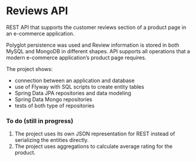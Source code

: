 # Reviews API
REST API that supports the customer reviews section of a product page in an e-commerce application.

Polyglot persistence was used and Review information is stored in both MySQL and MongoDB in different shapes. API supports all operations that a modern e-commerce application’s product page requires.

The project shows:
- connection between an application and database
- use of Flyway with SQL scripts to create entity tables
- Spring Data JPA repositories and data modeling
- Spring Data Mongo repositories
- tests of both type of repositories


### To do (still in progress)
1. The project uses its own JSON representation for REST instead of serializing the entities directly.
2. The project uses aggregations to calculate average rating for the product.
